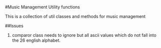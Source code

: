 #Music Management Utility functions

This is a collection of util classes and methods for
music management

##Issues
1. comparor class needs to ignore but all ascii values which do not fall into the 26 english alphabet.
